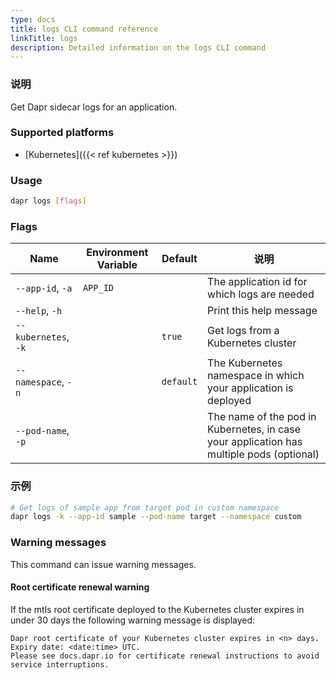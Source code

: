 ```yaml
---
type: docs
title: logs CLI command reference
linkTitle: logs
description: Detailed information on the logs CLI command
---
```


### 说明

Get Dapr sidecar logs for an application.

### Supported platforms

- [Kubernetes]({{< ref kubernetes >}})

### Usage

```bash
dapr logs [flags]
```

### Flags

| Name                 | Environment Variable | Default   | 说明                                                                                                          |
| -------------------- | -------------------- | --------- | ----------------------------------------------------------------------------------------------------------- |
| `--app-id`, `-a`     | `APP_ID`             |           | The application id for which logs are needed                                                                |
| `--help`, `-h`       |                      |           | Print this help message                                                                                     |
| `--kubernetes`, `-k` |                      | `true`    | Get logs from a Kubernetes cluster                                                                          |
| `--namespace`, `-n`  |                      | `default` | The Kubernetes namespace in which your application is deployed                                              |
| `--pod-name`, `-p`   |                      |           | The name of the pod in Kubernetes, in case your application has multiple pods (optional) |

### 示例

```bash
# Get logs of sample app from target pod in custom namespace
dapr logs -k --app-id sample --pod-name target --namespace custom
```

### Warning messages

This command can issue warning messages.

#### Root certificate renewal warning

If the mtls root certificate deployed to the Kubernetes cluster expires in under 30 days the following warning message is displayed:

```
Dapr root certificate of your Kubernetes cluster expires in <n> days. Expiry date: <date:time> UTC. 
Please see docs.dapr.io for certificate renewal instructions to avoid service interruptions.
```
